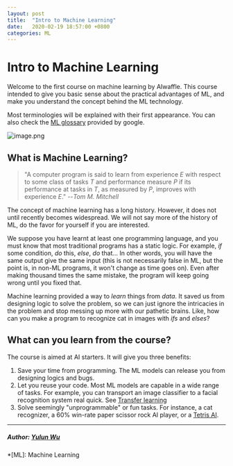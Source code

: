 ```yaml
---
layout: post
title:  "Intro to Machine Learning"
date:   2020-02-19 18:57:00 +0800
categories: ML
---
```

# Intro to Machine Learning

Welcome to the first course on machine learning by AIwaffle.
This course intended to give you basic sense about the practical advantages of ML, and make you understand the concept behind the ML technology.

Most terminologies will be explained with their first appearance. 
You can also check the [ML glossary](https://developers.google.com/machine-learning/glossary) provided by google.

![image.png](https://i.loli.net/2020/01/11/oA7FwHS5GRaJ2iW.png)
## What is Machine Learning?
> "A computer program is said to learn from experience _E_ with respect to some class of tasks _T_ and performance measure _P_ if its performance at tasks in _T_, as measured by _P_, improves with experience _E_." 
> --*Tom M. Mitchell*

The concept of machine learning has a long history. However, it does not until recently becomes widespread. We will not say more of the history of ML, do the favor for yourself if you are interested.

We suppose you have learnt at least one programming language, and you must know that most traditional programs has a static logic. For example, *if* some condition, *do* this, *else*, *do* that... In other words, you will have the same output give the same input (this is not necessarily false in ML, but the point is, in non-ML programs, it won't change as time goes on). Even after making thousand times the same mistake, the program will keep going wrong until you fixed that.

Machine learning provided a way to *learn* things from *data*. It saved us from designing logic to solve the problem, so we can just ignore the intricacies in the problem and stop messing up more with our pathetic brains. Like, how can you make a program to recognize cat in images with *ifs* and *elses*?

## What can you learn from the course?
The course is aimed at AI starters. It will give you three benefits:
1. Save your time from programming. The ML models can release you from designing logics and bugs.
2. Let you reuse your code. Most ML models are capable in a wide range of tasks. For example, you can transport an image classifier to a facial recognition system real quick. See [Transfer learning](https://en.wikipedia.org/wiki/Transfer_learning)
3. Solve seemingly "unprogrammable" or fun tasks. For instance, a cat recognizer, a 60% win-rate paper scissor rock AI player, or a [Tetris AI](https://gitlab.cs.washington.edu/xkcd/deeprl-tetris).

----
##### Author: [Yulun Wu](https://github.com/IDl0T)
*[ML]: Machine Learning

